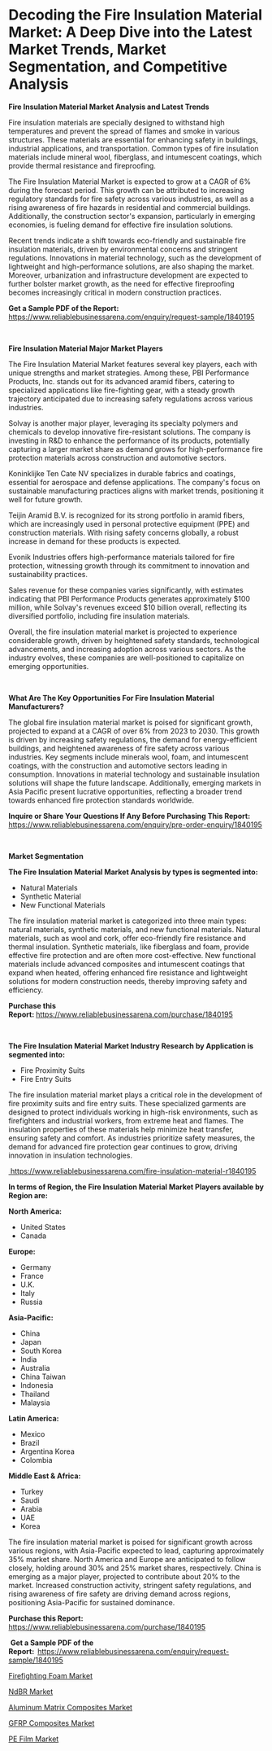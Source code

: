 <p><h1>Decoding the Fire Insulation Material Market: A Deep Dive into the Latest Market Trends, Market Segmentation, and Competitive Analysis</h1></p><p><strong>Fire Insulation Material Market Analysis and Latest Trends</strong></p>
<p><p>Fire insulation materials are specially designed to withstand high temperatures and prevent the spread of flames and smoke in various structures. These materials are essential for enhancing safety in buildings, industrial applications, and transportation. Common types of fire insulation materials include mineral wool, fiberglass, and intumescent coatings, which provide thermal resistance and fireproofing.</p><p>The Fire Insulation Material Market is expected to grow at a CAGR of 6% during the forecast period. This growth can be attributed to increasing regulatory standards for fire safety across various industries, as well as a rising awareness of fire hazards in residential and commercial buildings. Additionally, the construction sector's expansion, particularly in emerging economies, is fueling demand for effective fire insulation solutions.</p><p>Recent trends indicate a shift towards eco-friendly and sustainable fire insulation materials, driven by environmental concerns and stringent regulations. Innovations in material technology, such as the development of lightweight and high-performance solutions, are also shaping the market. Moreover, urbanization and infrastructure development are expected to further bolster market growth, as the need for effective fireproofing becomes increasingly critical in modern construction practices.</p></p>
<p><strong>Get a Sample PDF of the Report:&nbsp;</strong> <a href="https://www.reliablebusinessarena.com/enquiry/request-sample/1840195?utm_campaign=1835&utm_medium=2&utm_source=Github&utm_content=ia&utm_term=30012025&utm_id=fire-insulation-material">https://www.reliablebusinessarena.com/enquiry/request-sample/1840195</a></p>
<p>&nbsp;</p>
<p><strong>Fire Insulation Material Major Market Players</strong></p>
<p><p>The Fire Insulation Material Market features several key players, each with unique strengths and market strategies. Among these, PBI Performance Products, Inc. stands out for its advanced aramid fibers, catering to specialized applications like fire-fighting gear, with a steady growth trajectory anticipated due to increasing safety regulations across various industries.</p><p>Solvay is another major player, leveraging its specialty polymers and chemicals to develop innovative fire-resistant solutions. The company is investing in R&D to enhance the performance of its products, potentially capturing a larger market share as demand grows for high-performance fire protection materials across construction and automotive sectors.</p><p>Koninklijke Ten Cate NV specializes in durable fabrics and coatings, essential for aerospace and defense applications. The company's focus on sustainable manufacturing practices aligns with market trends, positioning it well for future growth. </p><p>Teijin Aramid B.V. is recognized for its strong portfolio in aramid fibers, which are increasingly used in personal protective equipment (PPE) and construction materials. With rising safety concerns globally, a robust increase in demand for these products is expected.</p><p>Evonik Industries offers high-performance materials tailored for fire protection, witnessing growth through its commitment to innovation and sustainability practices. </p><p>Sales revenue for these companies varies significantly, with estimates indicating that PBI Performance Products generates approximately $100 million, while Solvay's revenues exceed $10 billion overall, reflecting its diversified portfolio, including fire insulation materials.</p><p>Overall, the fire insulation material market is projected to experience considerable growth, driven by heightened safety standards, technological advancements, and increasing adoption across various sectors. As the industry evolves, these companies are well-positioned to capitalize on emerging opportunities.</p></p>
<p>&nbsp;</p>
<p><strong>What Are The Key Opportunities For Fire Insulation Material Manufacturers?</strong></p>
<p><p>The global fire insulation material market is poised for significant growth, projected to expand at a CAGR of over 6% from 2023 to 2030. This growth is driven by increasing safety regulations, the demand for energy-efficient buildings, and heightened awareness of fire safety across various industries. Key segments include minerals wool, foam, and intumescent coatings, with the construction and automotive sectors leading in consumption. Innovations in material technology and sustainable insulation solutions will shape the future landscape. Additionally, emerging markets in Asia Pacific present lucrative opportunities, reflecting a broader trend towards enhanced fire protection standards worldwide.</p></p>
<p><strong>Inquire or Share Your Questions If Any Before Purchasing This Report:</strong> <a href="https://www.reliablebusinessarena.com/enquiry/pre-order-enquiry/1840195?utm_campaign=1835&utm_medium=2&utm_source=Github&utm_content=ia&utm_term=30012025&utm_id=fire-insulation-material">https://www.reliablebusinessarena.com/enquiry/pre-order-enquiry/1840195</a></p>
<p>&nbsp;</p>
<p><strong>Market Segmentation</strong></p>
<p><strong>The Fire Insulation Material Market Analysis by types is segmented into:</strong></p>
<p><ul><li>Natural Materials</li><li>Synthetic Material</li><li>New Functional Materials</li></ul></p>
<p><p>The fire insulation material market is categorized into three main types: natural materials, synthetic materials, and new functional materials. Natural materials, such as wool and cork, offer eco-friendly fire resistance and thermal insulation. Synthetic materials, like fiberglass and foam, provide effective fire protection and are often more cost-effective. New functional materials include advanced composites and intumescent coatings that expand when heated, offering enhanced fire resistance and lightweight solutions for modern construction needs, thereby improving safety and efficiency.</p></p>
<p><strong>Purchase this Report:&nbsp;</strong><a href="https://www.reliablebusinessarena.com/purchase/1840195?utm_campaign=1835&utm_medium=2&utm_source=Github&utm_content=ia&utm_term=30012025&utm_id=fire-insulation-material">https://www.reliablebusinessarena.com/purchase/1840195</a></p>
<p>&nbsp;</p>
<p><strong>The Fire Insulation Material Market Industry Research by Application is segmented into:</strong></p>
<p><ul><li>Fire Proximity Suits</li><li>Fire Entry Suits</li></ul></p>
<p><p>The fire insulation material market plays a critical role in the development of fire proximity suits and fire entry suits. These specialized garments are designed to protect individuals working in high-risk environments, such as firefighters and industrial workers, from extreme heat and flames. The insulation properties of these materials help minimize heat transfer, ensuring safety and comfort. As industries prioritize safety measures, the demand for advanced fire protection gear continues to grow, driving innovation in insulation technologies.</p></p>
<p><a href="https://www.reliablebusinessarena.com/fire-insulation-material-r1840195?utm_campaign=1835&utm_medium=2&utm_source=Github&utm_content=ia&utm_term=30012025&utm_id=fire-insulation-material">&nbsp;https://www.reliablebusinessarena.com/fire-insulation-material-r1840195</a></p>
<p><strong>In terms of Region, the Fire Insulation Material Market Players available by Region are:</strong></p>
<p>
    <p> <strong> North America: </strong>
        <ul>
            <li>United States</li>
            <li>Canada</li>
        </ul>
        </p> 
    <p> <strong> Europe: </strong>
        <ul>
            <li>Germany</li>
            <li>France</li>
            <li>U.K.</li>
            <li>Italy</li>
            <li>Russia</li>
        </ul>
        </p> 
    <p> <strong> Asia-Pacific: </strong>
        <ul>
            <li>China</li>
            <li>Japan</li>
            <li>South Korea</li>
            <li>India</li>
            <li>Australia</li>
            <li>China Taiwan</li>
            <li>Indonesia</li>
            <li>Thailand</li>
            <li>Malaysia</li>
        </ul>
        </p> 
    <p> <strong> Latin America: </strong>
        <ul>
            <li>Mexico</li>
            <li>Brazil</li>
            <li>Argentina Korea</li>
            <li>Colombia</li>
        </ul>
        </p> 
    <p> <strong> Middle East & Africa: </strong>
        <ul>
            <li>Turkey</li>
            <li>Saudi</li>
            <li>Arabia</li>
            <li>UAE</li>
            <li>Korea</li>
        </ul>
    </p>
    </p>
<p><p>The fire insulation material market is poised for significant growth across various regions, with Asia-Pacific expected to lead, capturing approximately 35% market share. North America and Europe are anticipated to follow closely, holding around 30% and 25% market shares, respectively. China is emerging as a major player, projected to contribute about 20% to the market. Increased construction activity, stringent safety regulations, and rising awareness of fire safety are driving demand across regions, positioning Asia-Pacific for sustained dominance.</p></p>
<p><strong>Purchase this Report: </strong><a href="https://www.reliablebusinessarena.com/purchase/1840195?utm_campaign=1835&utm_medium=2&utm_source=Github&utm_content=ia&utm_term=30012025&utm_id=fire-insulation-material">https://www.reliablebusinessarena.com/purchase/1840195</a></p>
<p>&nbsp;<strong>Get a Sample PDF of the Report:&nbsp;&nbsp;</strong><a href="https://www.reliablebusinessarena.com/enquiry/request-sample/1840195?utm_campaign=1835&utm_medium=2&utm_source=Github&utm_content=ia&utm_term=30012025&utm_id=fire-insulation-material">https://www.reliablebusinessarena.com/enquiry/request-sample/1840195</a></p>
<p><strong></strong></p>
<p><p><a href="https://github.com/tamvrosiya/Market-Research-Report-List-6/blob/main/firefighting-foam-market.md?utm_campaign=1835&utm_medium=2&utm_source=Github&utm_content=ia&utm_term=30012025&utm_id=fire-insulation-material">Firefighting Foam Market</a></p><p><a href="https://github.com/pizolina/Market-Research-Report-List-6/blob/main/ndbr-market.md?utm_campaign=1835&utm_medium=2&utm_source=Github&utm_content=ia&utm_term=30012025&utm_id=fire-insulation-material">NdBR Market</a></p><p><a href="https://github.com/genayziben/Market-Research-Report-List-1/blob/main/aluminum-matrix-composites-market.md?utm_campaign=1835&utm_medium=2&utm_source=Github&utm_content=ia&utm_term=30012025&utm_id=fire-insulation-material">Aluminum Matrix Composites Market</a></p><p><a href="https://github.com/binnazcassam/Market-Research-Report-List-1/blob/main/gfrp-composites-market.md?utm_campaign=1835&utm_medium=2&utm_source=Github&utm_content=ia&utm_term=30012025&utm_id=fire-insulation-material">GFRP Composites Market</a></p><p><a href="https://github.com/beroxiluwaya/Market-Research-Report-List-1/blob/main/pe-film-market.md?utm_campaign=1835&utm_medium=2&utm_source=Github&utm_content=ia&utm_term=30012025&utm_id=fire-insulation-material">PE Film Market</a></p></p>